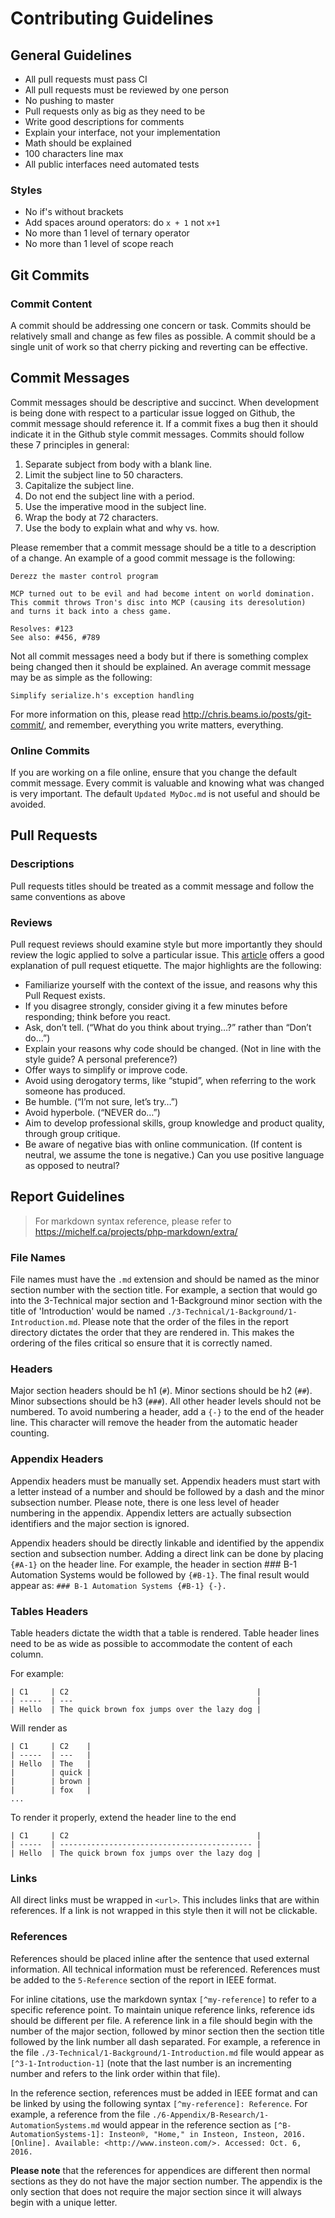 Contributing Guidelines
=======================

## General Guidelines

- All pull requests must pass CI
- All pull requests must be reviewed by one person
- No pushing to master
- Pull requests only as big as they need to be
- Write good descriptions for comments
- Explain your interface, not your implementation
- Math should be explained
- 100 characters line max
- All public interfaces need automated tests

### Styles

- No if's without brackets
- Add spaces around operators: do `x + 1` not `x+1`
- No more than 1 level of ternary operator
- No more than 1 level of scope reach


## Git Commits

### Commit Content

A commit should be addressing one concern or task. Commits should be relatively small and change as
few files as possible. A commit should be a single unit of work so that cherry picking and
reverting can be effective.

## Commit Messages

Commit messages should be descriptive and succinct. When development is being done with respect to
a particular issue logged on Github, the commit message should reference it. If a commit fixes a
bug then it should indicate it in the Github style commit messages. Commits should follow these 7
principles in general:

1. Separate subject from body with a blank line.
2. Limit the subject line to 50 characters.
3. Capitalize the subject line.
4. Do not end the subject line with a period.
5. Use the imperative mood in the subject line.
6. Wrap the body at 72 characters.
7. Use the body to explain what and why vs. how.

Please remember that a commit message should be a title to a description of a change. An example of
a good commit message is the following:

```
Derezz the master control program

MCP turned out to be evil and had become intent on world domination.
This commit throws Tron's disc into MCP (causing its deresolution)
and turns it back into a chess game.

Resolves: #123
See also: #456, #789
```

Not all commit messages need a body but if there is something complex being changed then it should
be explained. An average commit message may be as simple as the following:

```
Simplify serialize.h's exception handling
```

For more information on this, please read <http://chris.beams.io/posts/git-commit/>, and remember,
everything you write matters, everything.

### Online Commits

If you are working on a file online, ensure that you change the default commit message. Every
commit is valuable and knowing what was changed is very important. The default `Updated MyDoc.md`
is not useful and should be avoided.

## Pull Requests

### Descriptions

Pull requests titles should be treated as a commit message and follow the same conventions as above

### Reviews

Pull request reviews should examine style but more importantly they should review the logic applied
to solve a particular issue. This
[article](https://github.com/blog/1943-how-to-write-the-perfect-pull-request) offers a good
explanation of pull request etiquette. The major highlights are the following:

- Familiarize yourself with the context of the issue, and reasons why this Pull Request exists.
- If you disagree strongly, consider giving it a few minutes before responding; think before you react.
- Ask, don’t tell. (“What do you think about trying…?” rather than “Don’t do…”)
- Explain your reasons why code should be changed. (Not in line with the style guide? A personal preference?)
- Offer ways to simplify or improve code.
- Avoid using derogatory terms, like “stupid”, when referring to the work someone has produced.
- Be humble. (“I’m not sure, let’s try…”)
- Avoid hyperbole. (“NEVER do…”)
- Aim to develop professional skills, group knowledge and product quality, through group critique.
- Be aware of negative bias with online communication. (If content is neutral, we assume the tone is negative.) Can you use positive language as opposed to neutral?

## Report Guidelines

> For markdown syntax reference, please refer to <https://michelf.ca/projects/php-markdown/extra/>

### File Names

File names must have the `.md` extension and should be named as the minor section number with the
section title. For example, a section that would go into the 3-Technical major section and
1-Background minor section with the title of 'Introduction' would be named
`./3-Technical/1-Background/1-Introduction.md`. Please note that the order of the files in the
report directory dictates the order that they are rendered in. This makes the ordering of the files
critical so ensure that it is correctly named.

### Headers

Major section headers should be h1 (`#`). Minor sections should be h2 (`##`). Minor subsections should
be h3 (`###`). All other header levels should not be numbered. To avoid numbering a header, add a `{-}`
to the end of the header line. This character will remove the header from the automatic header
counting.

### Appendix Headers

Appendix headers must be manually set. Appendix headers must start with a letter instead of a number
and should be followed by a dash and the minor subsection number. Please note, there is one less
level of header numbering in the appendix. Appendix letters are actually subsection identifiers and
the major section is ignored.

Appendix headers should be directly linkable and identified by the appendix section and subsection
number. Adding a direct link can be done by placing `{#A-1}` on the header line. For example, the
header in section ### B-1 Automation Systems would be followed by `{#B-1}`. The final result would
appear as: `### B-1 Automation Systems {#B-1} {-}.`

### Tables Headers

Table headers dictate the width that a table is rendered. Table header lines need to be as wide as
possible to accommodate the content of each column.

For example:

```
| C1     | C2                                          |
| -----  | ---                                         |
| Hello  | The quick brown fox jumps over the lazy dog |
```

Will render as

```
| C1     | C2    |
| -----  | ---   |
| Hello  | The   |
|        | quick |
|        | brown |
|        | fox   |
...
```

To render it properly, extend the header line to the end

```
| C1     | C2                                          |
| -----  | ------------------------------------------- |
| Hello  | The quick brown fox jumps over the lazy dog |
```

### Links

All direct links must be wrapped in `<url>`. This includes links that are within references. If a
link is not wrapped in this style then it will not be clickable.

### References

References should be placed inline after the sentence that used external information. All technical
information must be referenced. References must be added to the `5-Reference` section of the report
in IEEE format.

For inline citations, use the markdown syntax `[^my-reference]` to refer to a specific reference
point. To maintain unique reference links, reference ids should be different per file. A reference
link in a file should begin with the number of the major section, followed by minor section then
the section title followed by the link number all dash separated. For example, a reference in the
file `./3-Technical/1-Background/1-Introduction.md` file would appear as `[^3-1-Introduction-1]`
(note that the last number is an incrementing number and refers to the link order within that
file).

In the reference section, references must be added in IEEE format and can be linked by using the
following syntax `[^my-reference]: Reference`. For example, a reference from the file
`./6-Appendix/B-Research/1-AutomationSystems.md` would appear in the reference section as
`[^B-AutomationSystems-1]: Insteon®, "Home," in Insteon, Insteon, 2016. [Online]. Available: <http://www.insteon.com/>. Accessed: Oct. 6, 2016.`

**Please note** that the references for appendices are different then normal sections as they do
not have the major section number. The appendix is the only section that does not require the major
section since it will always begin with a unique letter.



